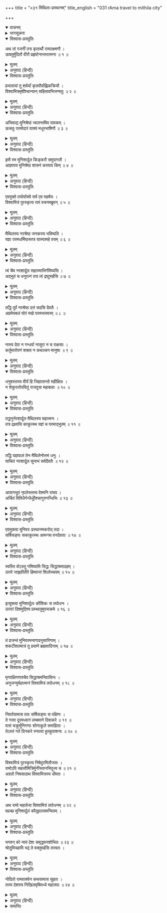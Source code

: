 +++
title = "०३१ मिथिला-प्रस्थानम्"
title_english = "031 rAma travel to mithila city"

+++
<details open><summary>वाचनम्</summary>
<div caption="श्रीराम-हरिसीताराममूर्ति-घनपाठिभ्यां वचनम्" class="audioEmbed" src="https://archive.org/download/Ramayana-recitation-Sriram-harisItArAmamUrti-Ghanapaati-v2/Kanda_1/Kanda_1_BK-031-Mithila_Prasthanam.mp3"></div>
</details>

<details><summary>भागसूचना</summary>

31. श्रीराम, लक्ष्मण तथा ऋषियोंसहित विश्वामित्रका मिथिलाको प्रस्थान तथा मार्गमें संध्याके समय शोणभद्रतटपर विश्राम
</details>

<details open><summary>विश्वास-प्रस्तुतिः</summary>

अथ तां रजनीं तत्र कृतार्थौ रामलक्ष्मणौ ।  
ऊषतुर्मुदितौ वीरौ प्रहृष्टेनान्तरात्मना ॥ १ ॥
</details>

<details><summary>मूलम्</summary>

अथ तां रजनीं तत्र कृतार्थौ रामलक्ष्मणौ ।  
ऊषतुर्मुदितौ वीरौ प्रहृष्टेनान्तरात्मना ॥ १ ॥
</details>

<details><summary>अनुवाद (हिन्दी)</summary>

तदनन्तर (विश्वामित्रके यज्ञकी रक्षा करके) कृतकृत्य हुए श्रीराम और लक्ष्मणने उस यज्ञशालामें ही वह रात बितायी । उस समय वे दोनों वीर बड़े प्रसन्न थे । उनका हृदय हर्षोल्लाससे परिपूर्ण था ॥ १ ॥
</details>

<details open><summary>विश्वास-प्रस्तुतिः</summary>

प्रभातायां तु शर्वर्यां कृतपौर्वाह्णिकक्रियौ ।  
विश्वामित्रमृषींश्चान्यान् सहितावभिजग्मतुः ॥ २ ॥
</details>

<details><summary>मूलम्</summary>

प्रभातायां तु शर्वर्यां कृतपौर्वाह्णिकक्रियौ ।  
विश्वामित्रमृषींश्चान्यान् सहितावभिजग्मतुः ॥ २ ॥
</details>

<details><summary>अनुवाद (हिन्दी)</summary>

रात बीतनेपर जब प्रातःकाल आया, तब वे दोनों भाई पूर्वाह्णकालके नित्य-नियमसे निवृत्त हो विश्वामित्र मुनि तथा अन्य ऋषियोंके पास साथ-साथ गये ॥ २ ॥
</details>

<details open><summary>विश्वास-प्रस्तुतिः</summary>

अभिवाद्य मुनिश्रेष्ठं ज्वलन्तमिव पावकम् ।  
ऊचतुः परमोदारं वाक्यं मधुरभाषिणौ ॥ ३ ॥
</details>

<details><summary>मूलम्</summary>

अभिवाद्य मुनिश्रेष्ठं ज्वलन्तमिव पावकम् ।  
ऊचतुः परमोदारं वाक्यं मधुरभाषिणौ ॥ ३ ॥
</details>

<details><summary>अनुवाद (हिन्दी)</summary>

वहाँ जाकर उन्होंने प्रज्वलित अग्निके समान तेजस्वी मुनिश्रेष्ठ! विश्वामित्रको प्रणाम किया और मधुर भाषामें यह परम उदार वचन कहा— ॥ ३ ॥
</details>

<details open><summary>विश्वास-प्रस्तुतिः</summary>

इमौ स्म मुनिशार्दूल किङ्करौ समुपागतौ ।  
आज्ञापय मुनिश्रेष्ठ शासनं करवाव किम् ॥ ४ ॥
</details>

<details><summary>मूलम्</summary>

इमौ स्म मुनिशार्दूल किङ्करौ समुपागतौ ।  
आज्ञापय मुनिश्रेष्ठ शासनं करवाव किम् ॥ ४ ॥
</details>

<details><summary>अनुवाद (हिन्दी)</summary>

‘मुनिप्रवर! हम दोनों किङ्कर आपकी सेवामें उपस्थित हैं । मुनिश्रेष्ठ! आज्ञा दीजिये, हम क्या सेवा करें?’ ॥ ४ ॥
</details>

<details open><summary>विश्वास-प्रस्तुतिः</summary>

एवमुक्ते तयोर्वाक्ये सर्व एव महर्षयः ।  
विश्वामित्रं पुरस्कृत्य रामं वचनमब्रुवन् ॥ ५ ॥
</details>

<details><summary>मूलम्</summary>

एवमुक्ते तयोर्वाक्ये सर्व एव महर्षयः ।  
विश्वामित्रं पुरस्कृत्य रामं वचनमब्रुवन् ॥ ५ ॥
</details>

<details><summary>अनुवाद (हिन्दी)</summary>

उन दोनोंके ऐसा कहनेपर वे सभी महर्षि विश्वामित्रको आगे करके श्रीरामचन्द्रजीसे बोले— ॥ ५ ॥
</details>

<details open><summary>विश्वास-प्रस्तुतिः</summary>

मैथिलस्य नरश्रेष्ठ जनकस्य भविष्यति ।  
यज्ञः परमधर्मिष्ठस्तत्र यास्यामहे वयम् ॥ ६ ॥
</details>

<details><summary>मूलम्</summary>

मैथिलस्य नरश्रेष्ठ जनकस्य भविष्यति ।  
यज्ञः परमधर्मिष्ठस्तत्र यास्यामहे वयम् ॥ ६ ॥
</details>

<details><summary>अनुवाद (हिन्दी)</summary>

‘नरश्रेष्ठ! मिथिलाके राजा जनकका परम धर्ममय यज्ञ प्रारम्भ होनेवाला है । उसमें हम सब लोग जायँगे ॥ ६ ॥
</details>

<details open><summary>विश्वास-प्रस्तुतिः</summary>

त्वं चैव नरशार्दूल सहास्माभिर्गमिष्यसि ।  
अद्भुतं च धनूरत्नं तत्र त्वं द्रष्टुमर्हसि ॥ ७ ॥
</details>

<details><summary>मूलम्</summary>

त्वं चैव नरशार्दूल सहास्माभिर्गमिष्यसि ।  
अद्भुतं च धनूरत्नं तत्र त्वं द्रष्टुमर्हसि ॥ ७ ॥
</details>

<details><summary>अनुवाद (हिन्दी)</summary>

‘पुरुषसिंह! तुम्हें भी हमारे साथ वहाँ चलना है । वहाँ एक बड़ा ही अद्भुत धनुषरत्न है । तुम्हें उसे देखना चाहिये ॥ ७ ॥
</details>

<details open><summary>विश्वास-प्रस्तुतिः</summary>

तद्धि पूर्वं नरश्रेष्ठ दत्तं सदसि दैवतैः ।  
अप्रमेयबलं घोरं मखे परमभास्वरम् ॥ ८ ॥
</details>

<details><summary>मूलम्</summary>

तद्धि पूर्वं नरश्रेष्ठ दत्तं सदसि दैवतैः ।  
अप्रमेयबलं घोरं मखे परमभास्वरम् ॥ ८ ॥
</details>

<details><summary>अनुवाद (हिन्दी)</summary>

‘पुरुषप्रवर! पहले कभी यज्ञमें पधारे हुए देवताओंने जनकके किसी पूर्वपुरुषको वह धनुष दिया था । वह कितना प्रबल और भारी है, इसका कोई माप-तोल नहीं है । वह बहुत ही प्रकाशमान एवं भयंकर है ॥ ८ ॥
</details>

<details open><summary>विश्वास-प्रस्तुतिः</summary>

नास्य देवा न गन्धर्वा नासुरा न च राक्षसाः ।  
कर्तुमारोपणं शक्ता न कथञ्चन मानुषाः ॥ ९ ॥
</details>

<details><summary>मूलम्</summary>

नास्य देवा न गन्धर्वा नासुरा न च राक्षसाः ।  
कर्तुमारोपणं शक्ता न कथञ्चन मानुषाः ॥ ९ ॥
</details>

<details><summary>अनुवाद (हिन्दी)</summary>

‘मनुष्योंकी तो बात ही क्या है । देवता, गन्धर्व, असुर तथा राक्षस भी किसी तरह उसकी प्रत्यञ्चा नहीं चढ़ा पाते ॥ ९ ॥
</details>

<details open><summary>विश्वास-प्रस्तुतिः</summary>

धनुषस्तस्य वीर्यं हि जिज्ञासन्तो महीक्षितः ।  
न शेकुरारोपयितुं राजपुत्रा महाबलाः ॥ १० ॥
</details>

<details><summary>मूलम्</summary>

धनुषस्तस्य वीर्यं हि जिज्ञासन्तो महीक्षितः ।  
न शेकुरारोपयितुं राजपुत्रा महाबलाः ॥ १० ॥
</details>

<details><summary>अनुवाद (हिन्दी)</summary>

‘उस धनुषकी शक्तिका पता लगानेके लिये कितने ही महाबली राजा और राजकुमार आये; किंतु कोई भी उसे चढ़ा न सके ॥ १० ॥
</details>

<details open><summary>विश्वास-प्रस्तुतिः</summary>

तद्धनुर्नरशार्दूल मैथिलस्य महात्मनः ।  
तत्र द्रक्ष्यसि काकुत्स्थ यज्ञं च परमाद्भुतम् ॥ ११ ॥
</details>

<details><summary>मूलम्</summary>

तद्धनुर्नरशार्दूल मैथिलस्य महात्मनः ।  
तत्र द्रक्ष्यसि काकुत्स्थ यज्ञं च परमाद्भुतम् ॥ ११ ॥
</details>

<details><summary>अनुवाद (हिन्दी)</summary>

‘ककुत्स्थकुलनन्दन पुरुषसिंह राम! वहाँ चलनेसे तुम महामना मिथिलानरेशके उस धनुषको तथा उनके परम अद्भुत यज्ञको भी देख सकोगे ॥  ११ ॥
</details>

<details open><summary>विश्वास-प्रस्तुतिः</summary>

तद्धि यज्ञफलं तेन मैथिलेनोत्तमं धनुः ।  
याचितं नरशार्दूल सुनाभं सर्वदैवतैः ॥ १२ ॥
</details>

<details><summary>मूलम्</summary>

तद्धि यज्ञफलं तेन मैथिलेनोत्तमं धनुः ।  
याचितं नरशार्दूल सुनाभं सर्वदैवतैः ॥ १२ ॥
</details>

<details><summary>अनुवाद (हिन्दी)</summary>

‘नरश्रेष्ठ! मिथिलानरेशने अपने यज्ञके फलरूपमें उस उत्तम धनुषको माँगा था; अतः सम्पूर्ण देवताओं तथा भगवान् शङ्करने उन्हें वह धनुष प्रदान किया था । उस धनुषका मध्यभाग जिसे मुट्ठीसे पकड़ा जाता है, बहुत ही सुन्दर है ॥ १२ ॥
</details>

<details open><summary>विश्वास-प्रस्तुतिः</summary>

आयागभूतं नृपतेस्तस्य वेश्मनि राघव ।  
अर्चितं विविधैर्गन्धैर्धूपैश्चागुरुगन्धिभिः ॥ १३ ॥
</details>

<details><summary>मूलम्</summary>

आयागभूतं नृपतेस्तस्य वेश्मनि राघव ।  
अर्चितं विविधैर्गन्धैर्धूपैश्चागुरुगन्धिभिः ॥ १३ ॥
</details>

<details><summary>अनुवाद (हिन्दी)</summary>

‘रघुनन्दन! राजा जनकके महलमें वह धनुष पूजनीय देवताकी भाँति प्रतिष्ठित है और नाना प्रकारके गन्ध, धूप तथा अगुरु आदि सुगन्धित पदार्थोंसे उसकी पूजा होती है’ ॥ १३ ॥
</details>

<details open><summary>विश्वास-प्रस्तुतिः</summary>

एवमुक्त्वा मुनिवरः प्रस्थानमकरोत् तदा ।  
सर्षिसङ्घः सकाकुत्स्थ आमन्त्र्य वनदेवताः ॥ १४ ॥
</details>

<details><summary>मूलम्</summary>

एवमुक्त्वा मुनिवरः प्रस्थानमकरोत् तदा ।  
सर्षिसङ्घः सकाकुत्स्थ आमन्त्र्य वनदेवताः ॥ १४ ॥
</details>

<details><summary>अनुवाद (हिन्दी)</summary>

ऐसा कहकर मुनिवर विश्वामित्रजीने वन-देवताओंसे आज्ञा ली और ऋषिमण्डली तथा राम-लक्ष्मणके साथ वहाँसे प्रस्थान किया ॥ १४ ॥
</details>

<details open><summary>विश्वास-प्रस्तुतिः</summary>

स्वस्ति वोऽस्तु गमिष्यामि सिद्धः सिद्धाश्रमादहम् ।  
उत्तरे जाह्नवीतीरे हिमवन्तं शिलोच्चयम् ॥ १५ ॥
</details>

<details><summary>मूलम्</summary>

स्वस्ति वोऽस्तु गमिष्यामि सिद्धः सिद्धाश्रमादहम् ।  
उत्तरे जाह्नवीतीरे हिमवन्तं शिलोच्चयम् ॥ १५ ॥
</details>

<details><summary>अनुवाद (हिन्दी)</summary>

चलते समय उन्होंने वनदेवताओंसे कहा—‘मैं अपना यज्ञकार्य सिद्ध करके इस सिद्धाश्रमसे जा रहा हूँ । गंगाके उत्तर तटपर होता हुआ हिमालयपर्वतकी उपत्यकामें जाऊँगा । आपलोगोंका कल्याण हो’ ॥ १५ ॥
</details>

<details open><summary>विश्वास-प्रस्तुतिः</summary>

इत्युक्त्वा मुनिशार्दूलः कौशिकः स तपोधनः ।  
उत्तरां दिशमुद्दिश्य प्रस्थातुमुपचक्रमे ॥ १६ ॥
</details>

<details><summary>मूलम्</summary>

इत्युक्त्वा मुनिशार्दूलः कौशिकः स तपोधनः ।  
उत्तरां दिशमुद्दिश्य प्रस्थातुमुपचक्रमे ॥ १६ ॥
</details>

<details><summary>अनुवाद (हिन्दी)</summary>

ऐसा कहकर तपस्याके धनी मुनिश्रेष्ठ कौशिकने उत्तर दिशाकी ओर प्रस्थान आरम्भ किया ॥ १६ ॥
</details>

<details open><summary>विश्वास-प्रस्तुतिः</summary>

तं व्रजन्तं मुनिवरमन्वगादनुसारिणाम् ।  
शकटीशतमात्रं तु प्रयाणे ब्रह्मवादिनाम् ॥ १७ ॥
</details>

<details><summary>मूलम्</summary>

तं व्रजन्तं मुनिवरमन्वगादनुसारिणाम् ।  
शकटीशतमात्रं तु प्रयाणे ब्रह्मवादिनाम् ॥ १७ ॥
</details>

<details><summary>अनुवाद (हिन्दी)</summary>

उस समय—प्रस्थानके समय यात्रा करते हुए मुनिवर विश्वामित्रके पीछे उनके साथ जानेवाले ब्रह्मवादी महर्षियोंकी सौ गाड़ियाँ चलीं ॥ १७ ॥
</details>

<details open><summary>विश्वास-प्रस्तुतिः</summary>

मृगपक्षिगणाश्चैव सिद्धाश्रमनिवासिनः ।  
अनुजग्मुर्महात्मानं विश्वामित्रं तपोधनम् ॥ १८ ॥
</details>

<details><summary>मूलम्</summary>

मृगपक्षिगणाश्चैव सिद्धाश्रमनिवासिनः ।  
अनुजग्मुर्महात्मानं विश्वामित्रं तपोधनम् ॥ १८ ॥
</details>

<details><summary>अनुवाद (हिन्दी)</summary>

सिद्धाश्रममें निवास करनेवाले मृग और पक्षी भी तपोधन विश्वामित्रके पीछे-पीछे जाने लगे ॥ १८ ॥
</details>

<details open><summary>विश्वास-प्रस्तुतिः</summary>

निवर्तयामास ततः सर्षिसङ्घः स पक्षिणः ।  
ते गत्वा दूरमध्वानं लम्बमाने दिवाकरे ॥ १९ ॥  
वासं चक्रुर्मुनिगणाः शोणाकूले समाहिताः ।  
तेऽस्तं गते दिनकरे स्नात्वा हुतहुताशनाः ॥ २० ॥
</details>

<details><summary>मूलम्</summary>

निवर्तयामास ततः सर्षिसङ्घः स पक्षिणः ।  
ते गत्वा दूरमध्वानं लम्बमाने दिवाकरे ॥ १९ ॥  
वासं चक्रुर्मुनिगणाः शोणाकूले समाहिताः ।  
तेऽस्तं गते दिनकरे स्नात्वा हुतहुताशनाः ॥ २० ॥
</details>

<details><summary>अनुवाद (हिन्दी)</summary>

कुछ दूर जानेपर ऋषिमण्डलीसहित विश्वामित्रने उन पशु-पक्षियोंको लौटा दिया । फिर दूरतकका मार्ग तै कर लेनेके बाद जब सूर्य अस्ताचलको जाने लगे, तब उन ऋषियोंने पूर्ण सावधान रहकर शोणभद्रके तटपर पड़ाव डाला । जब सूर्यदेव अस्त हो गये, तब स्नान करके उन सबने अग्निहोत्रका कार्य पूर्ण किया ॥
</details>

<details open><summary>विश्वास-प्रस्तुतिः</summary>

विश्वामित्रं पुरस्कृत्य निषेदुरमितौजसः ।  
रामोऽपि सहसौमित्रिर्मुनींस्तानभिपूज्य च ॥ २१ ॥  
अग्रतो निषसादाथ विश्वामित्रस्य धीमतः ।
</details>

<details><summary>मूलम्</summary>

विश्वामित्रं पुरस्कृत्य निषेदुरमितौजसः ।  
रामोऽपि सहसौमित्रिर्मुनींस्तानभिपूज्य च ॥ २१ ॥  
अग्रतो निषसादाथ विश्वामित्रस्य धीमतः ।
</details>

<details><summary>अनुवाद (हिन्दी)</summary>

इसके बाद वे सभी अमिततेजस्वी ऋषि मुनिवर विश्वामित्रको आगे करके बैठे; फिर लक्ष्मणसहित श्रीराम भी उन ऋषियोंका आदर करते हुए बुद्धिमान् विश्वामित्रजीके सामने बैठ गये ॥ २१ १/२ ॥
</details>

<details open><summary>विश्वास-प्रस्तुतिः</summary>

अथ रामो महातेजा विश्वामित्रं तपोधनम् ॥ २२ ॥  
पप्रच्छ मुनिशार्दूलं कौतूहलसमन्वितम् ।
</details>

<details><summary>मूलम्</summary>

अथ रामो महातेजा विश्वामित्रं तपोधनम् ॥ २२ ॥  
पप्रच्छ मुनिशार्दूलं कौतूहलसमन्वितम् ।
</details>

<details><summary>अनुवाद (हिन्दी)</summary>

तत्पश्चात् महातेजस्वी श्रीरामने तपस्याके धनी मुनिश्रेष्ठ विश्वामित्रसे कौतूहलपूर्वक पूछा— ॥ २२ १/२ ॥
</details>

<details open><summary>विश्वास-प्रस्तुतिः</summary>

भगवन् को न्वयं देशः समृद्धवनशोभितः ॥ २३ ॥  
श्रोतुमिच्छामि भद्रं ते वक्तुमर्हसि तत्त्वतः ।
</details>

<details><summary>मूलम्</summary>

भगवन् को न्वयं देशः समृद्धवनशोभितः ॥ २३ ॥  
श्रोतुमिच्छामि भद्रं ते वक्तुमर्हसि तत्त्वतः ।
</details>

<details><summary>अनुवाद (हिन्दी)</summary>

भगवन्! यह हरे-भरे समृद्धिशाली वनसे सुशोभित देश कौन-सा है? मैं इसका परिचय सुनना चाहता हूँ । आपका कल्याण हो । आप मुझे ठीक-ठीक इसका रहस्य बताइये’ ॥ २३ १/२ ॥
</details>

<details open><summary>विश्वास-प्रस्तुतिः</summary>

नोदितो रामवाक्येन कथयामास सुव्रतः ।  
तस्य देशस्य निखिलमृषिमध्ये महातपाः ॥ २४ ॥
</details>

<details><summary>मूलम्</summary>

नोदितो रामवाक्येन कथयामास सुव्रतः ।  
तस्य देशस्य निखिलमृषिमध्ये महातपाः ॥ २४ ॥
</details>

<details><summary>अनुवाद (हिन्दी)</summary>

श्रीरामचन्द्रजीके इस प्रश्नसे प्रेरित होकर उत्तम व्रतका पालन करनेवाले महातपस्वी विश्वामित्रने ऋषिमण्डलीके बीच उस देशका पूर्णरूपसे परिचय देना प्रारम्भ किया ॥ २४ ॥
</details>

<details><summary>समाप्तिः</summary>

इत्यार्षे श्रीमद्रामायणे वाल्मीकीये आदिकाव्ये बालकाण्डे एकत्रिंशः सर्गः ॥ ३१ ॥  
इस प्रकार श्रीवाल्मीकिनिर्मित आर्षरामायण आदिकाव्यके बालकाण्डमें इकतीसवाँ सर्ग पूरा हुआ ॥ ३१ ॥
</details>

